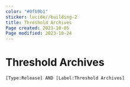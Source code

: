 ```yaml
---
color: "#0fb9b1"
sticker: lucide//building-2
title: Threshold Archives
Page created: 2023-10-05
Page modified: 2023-10-24
---
```


# Threshold Archives

```query
[Type:Release] AND [Label:Threshold Archives]
```
